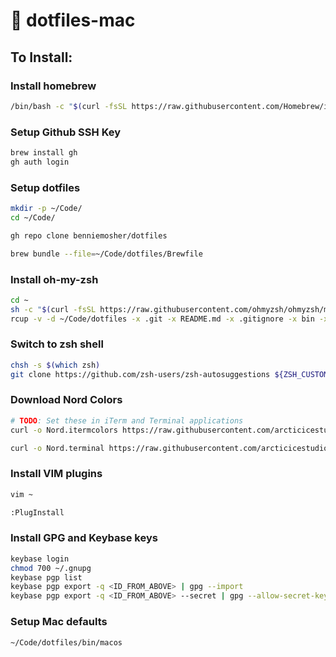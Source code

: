 # 🍎 dotfiles-mac

## To Install:

### Install homebrew

```bash
/bin/bash -c "$(curl -fsSL https://raw.githubusercontent.com/Homebrew/install/HEAD/install.sh)"
```

### Setup Github SSH Key

```bash
brew install gh
gh auth login
```

### Setup dotfiles

```bash
mkdir -p ~/Code/
cd ~/Code/

gh repo clone benniemosher/dotfiles

brew bundle --file=~/Code/dotfiles/Brewfile
```

### Install oh-my-zsh

```bash
cd ~
sh -c "$(curl -fsSL https://raw.githubusercontent.com/ohmyzsh/ohmyzsh/master/tools/install.sh)"
rcup -v -d ~/Code/dotfiles -x .git -x README.md -x .gitignore -x bin -x Brewfile -x Brewfile.lock.json
```

### Switch to zsh shell

```bash
chsh -s $(which zsh)
git clone https://github.com/zsh-users/zsh-autosuggestions ${ZSH_CUSTOM:-~/.oh-my-zsh/custom}/plugins/zsh-autosuggestions
```

### Download Nord Colors

```bash
# TODO: Set these in iTerm and Terminal applications
curl -o Nord.itermcolors https://raw.githubusercontent.com/arcticicestudio/nord-iterm2/master/src/xml/Nord.itermcolors

curl -o Nord.terminal https://raw.githubusercontent.com/arcticicestudio/nord-terminal-app/master/src/xml/Nord.terminal
```

### Install VIM plugins

```bash
vim ~

:PlugInstall
```

### Install GPG and Keybase keys

```bash
keybase login
chmod 700 ~/.gnupg
keybase pgp list
keybase pgp export -q <ID_FROM_ABOVE> | gpg --import
keybase pgp export -q <ID_FROM_ABOVE> --secret | gpg --allow-secret-key-import --import
```

### Setup Mac defaults

```bash
~/Code/dotfiles/bin/macos
```
